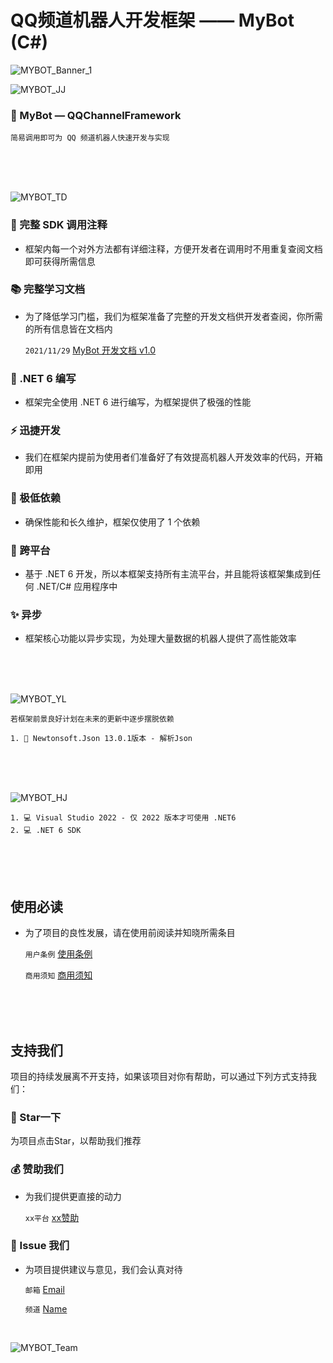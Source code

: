# QQ频道机器人开发框架 —— MyBot (C#)
![MYBOT_Banner_1](https://mybot-1251253734.cos.ap-shanghai.myqcloud.com/mybot_md_banner/MyBOT%20Banner.png)

![MYBOT_JJ](https://mybot-1251253734.cos.ap-shanghai.myqcloud.com/mybot_md_banner/MyBOT%20Banner-08.png)
### 🧩 MyBot — QQChannelFramework
    简易调用即可为 QQ 频道机器人快速开发与实现
<br>
<br>
<br>

![MYBOT_TD](https://mybot-1251253734.cos.ap-shanghai.myqcloud.com/mybot_md_banner/MyBOT%20Banner-09.png)
### 🔖 完整 SDK 调用注释
  - 框架内每一个对外方法都有详细注释，方便开发者在调用时不用重复查阅文档即可获得所需信息
### 📚 完整学习文档
  - 为了降低学习门槛，我们为框架准备了完整的开发文档供开发者查阅，你所需的所有信息皆在文档内

    `2021/11/29` [MyBot 开发文档 v1.0](http://www.github.com)
    
### 🧠 .NET 6 编写
  - 框架完全使用 .NET 6 进行编写，为框架提供了极强的性能
### ⚡ 迅捷开发
  - 我们在框架内提前为使用者们准备好了有效提高机器人开发效率的代码，开箱即用
### 🦾 极低依赖
  - 确保性能和长久维护，框架仅使用了 1 个依赖
### 🎲 跨平台
  - 基于 .NET 6 开发，所以本框架支持所有主流平台，并且能将该框架集成到任何 .NET/C# 应用程序中
### ✨ 异步
  - 框架核心功能以异步实现，为处理大量数据的机器人提供了高性能效率
<br>
<br>
<br>

![MYBOT_YL](https://mybot-1251253734.cos.ap-shanghai.myqcloud.com/mybot_md_banner/MyBOT%20Banner-10.png)

    若框架前景良好计划在未来的更新中逐步摆脱依赖
    
    1. 🚨 Newtonsoft.Json 13.0.1版本 - 解析Json
<br>
<br>
<br>

![MYBOT_HJ](https://mybot-1251253734.cos.ap-shanghai.myqcloud.com/mybot_md_banner/MyBOT%20Banner-11.png)

    1. 💻 Visual Studio 2022 - 仅 2022 版本才可使用 .NET6
    2. 💻 .NET 6 SDK
<br>
<br>
<br>

## 使用必读
  - 为了项目的良性发展，请在使用前阅读并知晓所需条目

    `用户条例` [使用条例](http://www.github.com)

    `商用须知` [商用须知](http://www.github.com)
<br>
<br>
<br>

## 支持我们
项目的持续发展离不开支持，如果该项目对你有帮助，可以通过下列方式支持我们：

### 🌟 Star一下
为项目点击Star，以帮助我们推荐
<br>

### 💰 赞助我们
  - 为我们提供更直接的动力

    `xx平台` [xx赞助](http://www.github.com)

### 📧 Issue 我们
  - 为项目提供建议与意见，我们会认真对待

    `邮箱` [Email](mailto:mail@qq.com)

    `频道` [Name](http://www.github.com)
<br>

![MYBOT_Team](https://mybot-1251253734.cos.ap-shanghai.myqcloud.com/mybot_md_banner/MyBOT%20Banner-07.png)
